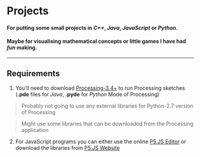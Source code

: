 # Projects
#### For putting some small projects in _C++_, _Java_, _JavaScript_ or _Python_.
#### Maybe for visualising mathematical concepts or little games I have had **_fun_** making.
___
## Requirements
1. You'll need to download [Processing-3.4+](https://processing.org/download/ "Go to Processing's Official Website") to run Processing sketches (**.pde** files for _Java_, **.pyde** for _Python_ Mode of Processing)
> Probably not going to use any external libraries for Python-2.7 version of Processing

> Might use some libraries that can be downloaded from the Processing application

2. For JavaScript programs you can either use the online [P5.JS Editor](https://editor.p5js.org/ "p5.js Web Editor") or download the libraries from
[P5.JS Website](https://p5js.org/download/ "Download p5.js Libraries")
